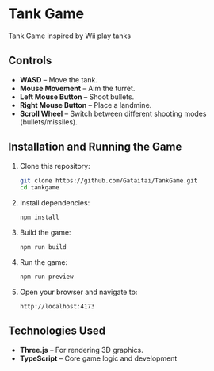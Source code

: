 # Tank Game

Tank Game inspired by Wii play tanks

## Controls
- **WASD** – Move the tank.
- **Mouse Movement** – Aim the turret.
- **Left Mouse Button** – Shoot bullets.
- **Right Mouse Button** – Place a landmine.
- **Scroll Wheel** – Switch between different shooting modes (bullets/missiles).

## Installation and Running the Game
1. Clone this repository:
   ```bash
   git clone https://github.com/Gataitai/TankGame.git
   cd tankgame
   ```

2. Install dependencies:
   ```bash
   npm install
   ```

3. Build the game:
   ```bash
   npm run build
   ```

4. Run the game:
   ```bash
   npm run preview
   ```

5. Open your browser and navigate to:
   ```
   http://localhost:4173
   ```

## Technologies Used
- **Three.js** – For rendering 3D graphics.
- **TypeScript** – Core game logic and development
